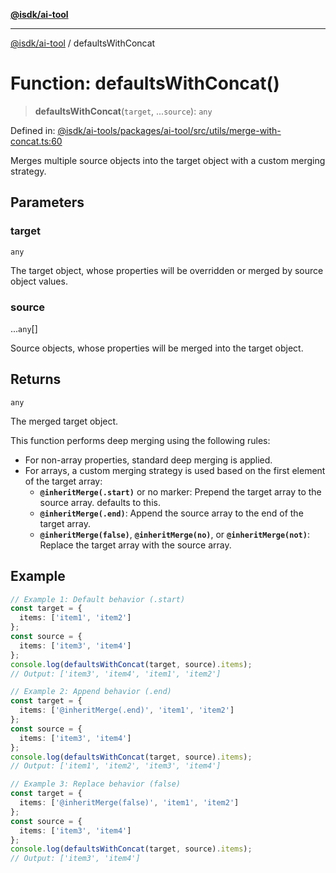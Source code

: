 [**@isdk/ai-tool**](../README.md)

***

[@isdk/ai-tool](../globals.md) / defaultsWithConcat

# Function: defaultsWithConcat()

> **defaultsWithConcat**(`target`, ...`source`): `any`

Defined in: [@isdk/ai-tools/packages/ai-tool/src/utils/merge-with-concat.ts:60](https://github.com/isdk/ai-tool.js/blob/fb1809b53cc75a30928176c26910792b6b8a96e1/src/utils/merge-with-concat.ts#L60)

Merges multiple source objects into the target object with a custom merging strategy.

## Parameters

### target

`any`

The target object, whose properties will be overridden or merged by source object values.

### source

...`any`[]

Source objects, whose properties will be merged into the target object.

## Returns

`any`

The merged target object.

This function performs deep merging using the following rules:
- For non-array properties, standard deep merging is applied.
- For arrays, a custom merging strategy is used based on the first element of the target array:
  - **`@inheritMerge(.start)`** or no marker: Prepend the target array to the source array. defaults to this.
  - **`@inheritMerge(.end)`**: Append the source array to the end of the target array.
  - **`@inheritMerge(false)`**, **`@inheritMerge(no)`**, or **`@inheritMerge(not)`**: Replace the target array with the source array.

## Example

```typescript
// Example 1: Default behavior (.start)
const target = {
  items: ['item1', 'item2']
};
const source = {
  items: ['item3', 'item4']
};
console.log(defaultsWithConcat(target, source).items);
// Output: ['item3', 'item4', 'item1', 'item2']

// Example 2: Append behavior (.end)
const target = {
  items: ['@inheritMerge(.end)', 'item1', 'item2']
};
const source = {
  items: ['item3', 'item4']
};
console.log(defaultsWithConcat(target, source).items);
// Output: ['item1', 'item2', 'item3', 'item4']

// Example 3: Replace behavior (false)
const target = {
  items: ['@inheritMerge(false)', 'item1', 'item2']
};
const source = {
  items: ['item3', 'item4']
};
console.log(defaultsWithConcat(target, source).items);
// Output: ['item3', 'item4']
```
